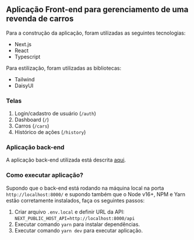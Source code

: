 ## Aplicação Front-end para gerenciamento de uma revenda de carros

Para a construção da aplicação, foram utilizadas as seguintes tecnologias:
- Next.js
- React
- Typescript

Para estilização, foram utilizadas as bibliotecas:
- Tailwind
- DaisyUI

### Telas
1. Login/cadastro de usuário (`/auth`)
2. Dashboard (`/`)
3. Carros (`/cars`)
4. Histórico de ações (`/history`)

### Aplicação back-end
A aplicação back-end utilizada está descrita [aqui](https://github.com/felipecechin/app-resale-cars).

### Como executar aplicação?
Supondo que o back-end está rodando na máquina local na porta `http://localhost:8000/` e supondo também que o Node v16+, NPM e Yarn estão corretamente instalados, faça os seguintes passos:

1. Criar arquivo `.env.local` e definir URL da API: `NEXT_PUBLIC_HOST_API=http://localhost:8000/api`
2. Executar comando `yarn` para instalar dependências.
3. Executar comando `yarn dev` para executar aplicação.
